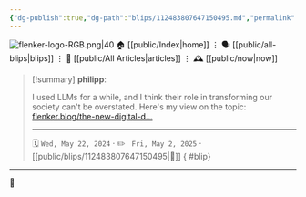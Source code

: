 ```yaml
---
{"dg-publish":true,"dg-path":"blips/112483807647150495.md","permalink":"/blips/112483807647150495/","title":"philipp on mastodon @ 2024-05-22"}
---
```



<div class="transclusion internal-embed is-loaded"><div class="markdown-embed">




![flenker-logo-RGB.png|40](/img/user/attachments/flenker-logo-RGB.png)
🏠 [[public/Index\|home]]  ⋮ 🗣️ [[public/all-blips\|blips]] ⋮  📝 [[public/All Articles\|articles]]  ⋮ 🕰️ [[public/now\|now]]


</div></div>


> [!summary] **philipp**:
>
> I used LLMs for a while, and I think their role in transforming our society can't be overstated. Here's my view on the topic: [flenker.blog/the-new-digital-d…](https://www.flenker.blog/the-new-digital-divide/)
> - - -
>
> 🗓️ <code>Wed, May 22, 2024</code>  · ✏️ <code> Fri, May 2, 2025</code>  · [[public/blips/112483807647150495\|🔗]]
{ #blip}


- - -

 👾
